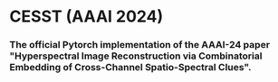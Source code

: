 # CESST (AAAI 2024)
### The official Pytorch implementation of the AAAI-24 paper "Hyperspectral Image Reconstruction via Combinatorial Embedding of Cross-Channel Spatio-Spectral Clues".